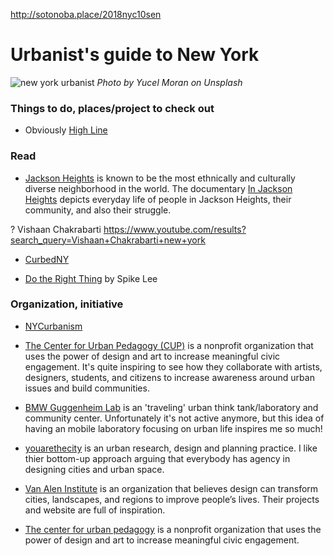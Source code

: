 
http://sotonoba.place/2018nyc10sen

# Urbanist's guide to New York

![new york urbanist](newyork01.jpg)
*Photo by Yucel Moran on Unsplash*

### Things to do, places/project to check out

- Obviously [High Line](https://www.thehighline.org/)

### Read

- [Jackson Heights](https://ny.curbed.com/2017/4/19/15328342/jackson-heights-queens-history) is known to be the most ethnically and culturally diverse neighborhood in the world. The documentary [In Jackson Heights](https://vimeo.com/141051231) depicts everyday life of people in Jackson Heights, their community, and also their struggle.

? Vishaan Chakrabarti
https://www.youtube.com/results?search_query=Vishaan+Chakrabarti+new+york

- [CurbedNY](https://ny.curbed.com/maps)

- [Do the Right Thing](https://www.imdb.com/title/tt0097216/) by Spike Lee


### Organization, initiative

- [NYCurbanism](https://www.nycurbanism.com/wtc)

- [The Center for Urban Pedagogy (CUP)](http://www.welcometocup.org/) is a nonprofit organization that uses the power of design and art to increase meaningful civic engagement. It's quite inspiring to see how they collaborate with artists, designers, students, and citizens to increase awareness around urban issues and build communities.

- [BMW Guggenheim Lab](http://www.bmwguggenheimlab.org/) is an 'traveling' urban think tank/laboratory and community center. Unfortunately it's not active anymore, but this idea of having an mobile laboratory focusing on urban life inspires me so much!

- [youarethecity](http://www.youarethecity.com/) is an urban research, design and planning practice. I like thier bottom-up approach arguing that everybody has agency in designing cities and urban space.

- [Van Alen Institute](https://www.vanalen.org/) is an organization that believes design can transform cities, landscapes, and regions to improve people’s lives. Their projects and website are full of inspiration.

- [The center for urban pedagogy](http://welcometocup.org/) is a nonprofit organization that uses the power of design and art to increase meaningful civic engagement.
